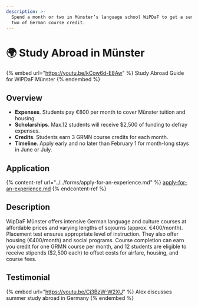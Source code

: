 ```yaml
---
description: >-
  Spend a month or two in Münster’s language school WiPDaF to get a semester or
  two of German course credit.
---
```


# 🌍 Study Abroad in Münster

{% embed url="https://youtu.be/kCow6d-E8Aw" %}
Study Abroad Guide for WiPDaF Münster
{% endembed %}

## Overview <a href="#block-648d8fb7788640db95f825a4c455ebac" id="block-648d8fb7788640db95f825a4c455ebac"></a>

* **Expenses**. Students pay €800 per month to cover Münster tuition and housing.
* **Scholarships**. Max.12 students will receive $2,500 of funding to defray expenses.
* **Credits**. Students earn 3 GRMN course credits for each month.&#x20;
* **Timeline**. Apply early and no later than February 1 for month-long stays in June or July.

## Application <a href="#block-3363568cbd514e7db4048664e47c4e41" id="block-3363568cbd514e7db4048664e47c4e41"></a>

{% content-ref url="../../forms/apply-for-an-experience.md" %}
[apply-for-an-experience.md](../../forms/apply-for-an-experience.md)
{% endcontent-ref %}

## Description <a href="#block-cce43622db0d41549dbdc7de25df47de" id="block-cce43622db0d41549dbdc7de25df47de"></a>

WipDaF Münster offers intensive German language and culture courses at affordable prices and varying lengths of sojourns (approx. €400/month). Placement test ensures appropriate level of instruction. They also offer housing (€400/month) and social programs. Course completion can earn you credit for one GRMN course per month, and 12 students are eligible to receive stipends ($2,500 each) to offset costs for airfare, housing, and course fees.

## Testimonial <a href="#block-6b02a74dfae54f7c8b2ed32b66530037" id="block-6b02a74dfae54f7c8b2ed32b66530037"></a>

{% embed url="https://youtu.be/Cj3BzW-W2XU" %}
Alex discusses summer study abroad in Germany
{% endembed %}
